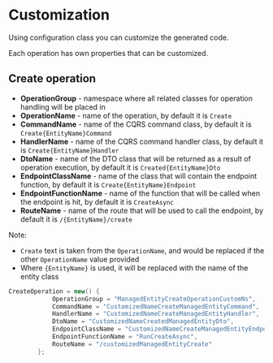 # Customization

Using configuration class you can customize the generated code.

Each operation has own properties that can be customized.

## Create operation

- **OperationGroup** - namespace where all related classes for operation handling will be placed in
- **OperationName** - name of the operation, by default it is `Create`
- **CommandName** - name of the CQRS command class, by default it is `Create{EntityName}Command`
- **HandlerName** - name of the CQRS command handler class, by default it is `Create{EntityName}Handler`
- **DtoName** - name of the DTO class that will be returned as a result of operation execution, by default it is
  `Created{EntityName}Dto`
- **EndpointClassName** - name of the class that will contain the endpoint function, by default it is
  `Create{EntityName}Endpoint`
- **EndpointFunctionName** - name of the function that will be called when the endpoint is hit, by default it is
  `CreateAsync`
- **RouteName** - name of the route that will be used to call the endpoint, by default it is `/{EntityName}/create`

Note:

* `Create` text is taken from the `OperationName`, and would be replaced if the other `OperationName` value provided
* Where `{EntityName}` is used, it will be replaced with the name of the entity class

```csharp
CreateOperation = new() {
            OperationGroup = "ManagedEntityCreateOperationCustomNs",
            CommandName = "CustomizedNameCreateManagedEntityCommand",
            HandlerName = "CustomizedNameCreateManagedEntityHandler",
            DtoName = "CustomizedNameCreatedManagedEntityDto",
            EndpointClassName = "CustomizedNameCreateManagedEntityEndpoint",
            EndpointFunctionName = "RunCreateAsync",
            RouteName = "/customizedManagedEntityCreate"
        };
```